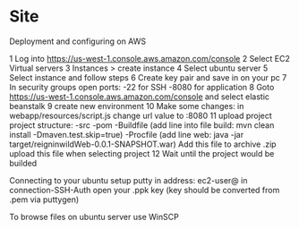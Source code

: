 # Site
Deployment and configuring on AWS

1 Log into https://us-west-1.console.aws.amazon.com/console
2 Select EC2 Virtual servers
3 Instances > create instance
4 Select ubuntu server
5 Select instance and follow steps
6 Create key pair and save in on your pc
7 In security groups open ports:
-22 for SSH
-8080 for application
8 Goto https://us-west-1.console.aws.amazon.com/console and select elastic beanstalk
9 create new environment
10 Make some changes:
in webapp/resources/script.js change url value to <instance DNS>:8080
11 upload project
  project structure:
  -src
  -pom
  -Buildfile (add line into file build: mvn clean install -Dmaven.test.skip=true)
  -Procfile (add line web: java -jar target/reigninwildWeb-0.0.1-SNAPSHOT.war)
Add this file to archive .zip
upload this file when selecting project
12 Wait until the project would be builded

Connecting to your ubuntu
setup putty
in address: ec2-user@<server DNS>
in connection-SSH-Auth open your .ppk key (key should be converted from .pem via puttygen)

To browse files on ubuntu server use WinSCP

